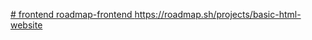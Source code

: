 [# frontend
roadmap-frontend
](https://roadmap.sh/projects/single-page-cv)
https://roadmap.sh/projects/basic-html-website